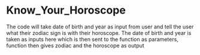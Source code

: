 # Know_Your_Horoscope
The code will take date of birth and year as input from user and tell the user what their zodiac sign is with their horoscope.
The date of birth and year is taken as inputs here which is then sent to the function as parameters, function then gives zodiac and the horoscope as output  
